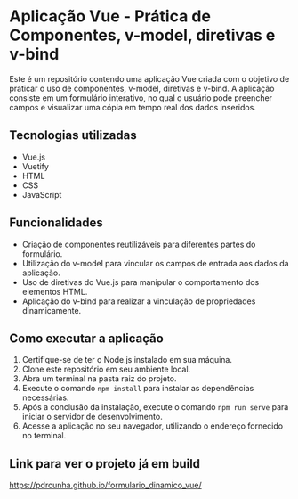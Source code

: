# Aplicação Vue - Prática de Componentes, v-model, diretivas e v-bind

Este é um repositório contendo uma aplicação Vue criada com o objetivo de praticar o uso de componentes, v-model, diretivas e v-bind. A aplicação consiste em um formulário interativo, no qual o usuário pode preencher campos e visualizar uma cópia em tempo real dos dados inseridos.

## Tecnologias utilizadas

- Vue.js
- Vuetify
- HTML
- CSS
- JavaScript

## Funcionalidades

- Criação de componentes reutilizáveis para diferentes partes do formulário.
- Utilização do v-model para vincular os campos de entrada aos dados da aplicação.
- Uso de diretivas do Vue.js para manipular o comportamento dos elementos HTML.
- Aplicação do v-bind para realizar a vinculação de propriedades dinamicamente.

## Como executar a aplicação

1. Certifique-se de ter o Node.js instalado em sua máquina.
2. Clone este repositório em seu ambiente local.
3. Abra um terminal na pasta raiz do projeto.
4. Execute o comando `npm install` para instalar as dependências necessárias.
5. Após a conclusão da instalação, execute o comando `npm run serve` para iniciar o servidor de desenvolvimento.
6. Acesse a aplicação no seu navegador, utilizando o endereço fornecido no terminal.

## Link para ver o projeto já em build


https://pdrcunha.github.io/formulario_dinamico_vue/